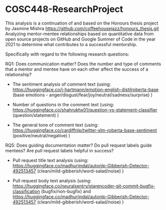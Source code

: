 # COSC448-ResearchProject
This analysis is a continuation of and based on the Honours thesis project by Jasmine Mishra https://github.com/coffeehousejazz/honours_thesis.git
Analyzing mentor-mentee relationships based on quantitative data from open source projects on GitHub and Google Summer of Code in the year 2021 to determine what contributes to a successful mentorship. 


Specifically with regard to the following research questions:

RQ1: Does communication matter? Does the number and type of comments that a mentor and mentee have on each other affect the success of a relationship?

- The sentiment analysis of comment text (using: https://huggingface.co/j-hartmann/emotion-english-distilroberta-base (base emotions - anger/disgust/fear/joy/neutral/sadness/surprise) )
  
- Number of questions in the comment text (using: https://huggingface.co/shahrukhx01/question-vs-statement-classifier (question/statement) )

- The general tone of comment text (using: https://huggingface.co/cardiffnlp/twitter-xlm-roberta-base-sentiment (positive/neutral/negative) )



RQ5: Does guiding documentation matter? Do pull request labels guide mentees? Are pull request labels helpful in success?

- Pull request title text analysis (using: https://huggingface.co/madhurjindal/autonlp-Gibberish-Detector-492513457 (clean/mild-gibberish/word-salad/noise) )
  
- Pull request body text analysis (using: https://huggingface.co/neuralsentry/starencoder-git-commit-bugfix-classification (bugfix/non-bugfix) and https://huggingface.co/madhurjindal/autonlp-Gibberish-Detector-492513457 (clean/mild-gibberish/word-salad/noise) )





